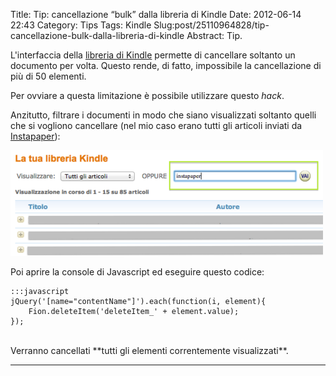 Title: Tip: cancellazione “bulk” dalla libreria di Kindle
Date: 2012-06-14 22:43
Category: Tips
Tags: Kindle
Slug:post/25110964828/tip-cancellazione-bulk-dalla-libreria-di-kindle
Abstract: Tip.

L'interfaccia della [libreria di Kindle](http://www.amazon.it/gp/digital/fiona/manage) permette di cancellare soltanto un documento per volta.
Questo rende, di fatto, impossibile la cancellazione di più di 50 elementi.

Per ovviare a questa limitazione è possibile utilizzare questo *hack*.

Anzitutto, filtrare i documenti in modo che siano visualizzati soltanto quelli che si vogliono cancellare (nel mio caso erano tutti gli articoli inviati da [Instapaper](http://www.instapaper.com/)):

![](/images/kindle.png)

Poi aprire la console di Javascript ed eseguire questo codice:

    :::javascript
    jQuery('[name="contentName"]').each(function(i, element){
        Fion.deleteItem('deleteItem_' + element.value);
    });

<br/>
Verranno cancellati **tutti gli elementi correntemente visualizzati**.
<hr/>
